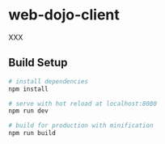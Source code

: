 # web-dojo-client

XXX

## Build Setup

``` bash
# install dependencies
npm install

# serve with hot reload at localhost:8080
npm run dev

# build for production with minification
npm run build
```
